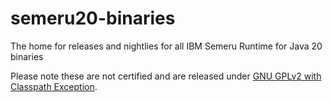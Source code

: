 # semeru20-binaries

The home for releases and nightlies for all IBM Semeru Runtime for Java 20 binaries

Please note these are not certified and are released under [GNU GPLv2 with Classpath Exception](https://openjdk.java.net/legal/gplv2+ce.html).

